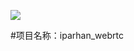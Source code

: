 ![](https://webrtcstandards.info/wp-content/uploads/2016/02/webrtc-ventures-logo.jpg)


#项目名称：iparhan_webrtc
